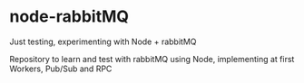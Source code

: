 # node-rabbitMQ
Just testing, experimenting with Node + rabbitMQ

Repository to learn and test with rabbitMQ using Node, implementing at first Workers, Pub/Sub and RPC
